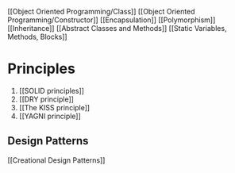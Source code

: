 [[Object Oriented Programming/Class]]
[[Object Oriented Programming/Constructor]]
[[Encapsulation]]
[[Polymorphism]]
[[Inheritance]]
[[Abstract Classes and Methods]]
[[Static Variables, Methods, Blocks]]

# Principles
1. [[SOLID principles]]
2. [[DRY principle]]
3. [[The KISS principle]]
4. [[YAGNI principle]]

## Design Patterns
[[Creational Design Patterns]]
